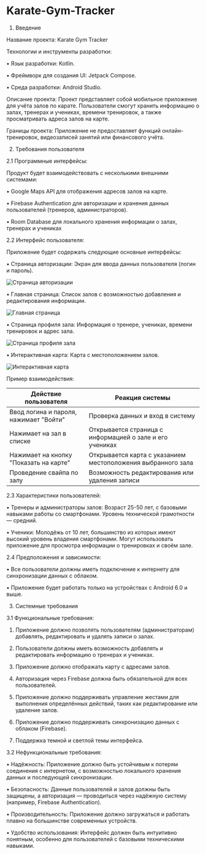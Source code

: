 # Karate-Gym-Tracker

1. Введение

Название проекта: Karate Gym Tracker

Технологии и инструменты разработки:

•	Язык разработки: Kotlin.

•	Фреймворк для создания UI: Jetpack Compose.

•	Среда разработки: Android Studio.

Описание проекта:
Проект представляет собой мобильное приложение для учёта залов по карате. Пользователи смогут хранить информацию о залах, тренерах и учениках, времени тренировок, а также просматривать адреса залов на карте.

Границы проекта:
Приложение не предоставляет функций онлайн-тренировок, видеозаписей занятий или финансового учёта.

2. Требования пользователя

2.1 Программные интерфейсы:

Продукт будет взаимодействовать с несколькими внешними системами:

•	Google Maps API для отображения адресов залов на карте.

•	Firebase Authentication для авторизации и хранения данных пользователей (тренеров, администраторов).

•	Room Database для локального хранения информации о залах, тренерах и учениках

2.2 Интерфейс пользователя:

Приложение будет содержать следующие основные интерфейсы:

• Страница авторизации: Экран для ввода данных пользователя (логин и пароль).
  
  ![Страница авторизации](mocaps/auth_screen.png)

• Главная страница: Список залов с возможностью добавления и редактирования информации.
  
  ![Главная страница](mocaps/main_screen.png)

• Страница профиля зала: Информация о тренере, учениках, времени тренировок и адрес зала.
  
  ![Страница профиля зала](mocaps/profile_screen.png)

• Интерактивная карта: Карта с местоположением залов.
  
  ![Интерактивная карта](mocaps/map_screen.png)

Пример взаимодействия:

| Действие пользователя                          | Реакция системы                                               |
|------------------------------------------------|---------------------------------------------------------------|
| Ввод логина и пароля, нажимает "Войти"         | Проверка данных и вход в систему                              |
| Нажимает на зал в списке                       | Открывается страница с информацией о зале и его учениках       |
| Нажимает на кнопку "Показать на карте"         | Открывается карта с указанием местоположения выбранного зала   |
| Проведение свайпа по залу                      | Возможность редактирования или удаления записи                 |


2.3 Характеристики пользователей:

•	Тренеры и администраторы залов: Возраст 25-50 лет, с базовыми навыками работы со смартфонами. Уровень технической грамотности — средний.

•	Ученики: Молодёжь от 10 лет, большинство из которых имеют высокий уровень владения смартфонами. Могут использовать приложение для просмотра информации о тренировках и своём зале.

2.4 Предположения и зависимости:

•	Все пользователи должны иметь подключение к интернету для синхронизации данных с облаком.

•	Приложение будет работать только на устройствах с Android 6.0 и выше.

3. Системные требования

3.1 Функциональные требования:

1.	Приложение должно позволять пользователям (администраторам) добавлять, редактировать и удалять записи о залах.
  
2.	Пользователи должны иметь возможность добавлять и редактировать информацию о тренерах и учениках.
	
3.	Приложение должно отображать карту с адресами залов.
	
4.	Авторизация через Firebase должна быть обязательной для всех пользователей.
	
5.	Приложение должно поддерживать управление жестами для выполнения определённых действий, таких как редактирование или удаление залов.
   
6.	Приложение должно поддерживать синхронизацию данных с облаком (Firebase).

7.	Поддержка темной и светлой темы интерфейса.

3.2 Нефункциональные требования:

•	Надёжность: Приложение должно быть устойчивым к потерям соединения с интернетом, с возможностью локального хранения данных и последующей синхронизации.

•	Безопасность: Данные пользователей и залов должны быть защищены, а авторизация — проводиться через надёжную систему (например, Firebase Authentication).

•	Производительность: Приложение должно загружаться и работать плавно на большинстве современных устройств.

•	Удобство использования: Интерфейс должен быть интуитивно понятным, особенно для пользователей с базовыми техническими навыками.
